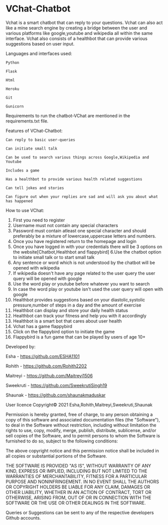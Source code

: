 # VChat-Chatbot

Vchat is a smart chatbot that can reply to your questions. Vchat can also act like a mine search engine by creating a bridge between the user and various platforms like google,youtube and wikipedia all within the same interface. Vchat also consists of a healthbot that can provide various suggestions based on user input.

Languages and interfaces used:

    Python 

    Flask

    Html

    Heroku

    Git

    Gunicorn
  
Requirements to run the chatbot-VChat are mentioned in the requirements.txt file.

Features of VChat-Chatbot:

    Can reply to basic user-queries

    Can initiate small talk

    Can be used to search various things across Google,Wikipedia and Youtube

    Includes a game 

    Has a healthbot to provide various health related suggestions

    Can tell jokes and stories

    Can figure out when your replies are sad and will ask you about what has happened
    
    
How to use VChat:

1. First you need to register
2. Username must not contain any special characters
3. Password must contain atleast one special character and should preferably be a mixture of lowercase,uppercase letters and numbers.
4. Once you have registered return to the homepage and login
5. Once you have logged in with your credentials there will be 3 options on the website[Chatbot,Healthbot and flappybird] 6.Use the chatbot option to initiate small talk or      to start small talk
6. Any sentence or word which is not understood by the chatbot will be opened with wikipedia
7. If wikipedia doesn't have any page related to the user query the user query will be opened with google
8. Use the word play or youtube before whatever you want to search
9. In case the word play or youtube isn't used the user query will open with google
10. Healthbot provides suggestions based on your diastolic,systolic pressure,number of steps in a day and the amount of exercise
11. Healthbot can display and store your daily health status
12. Healthbot can track your fitness and help you with it accordingly
13. Healthbot is a smart bot that cares about user health
14. Vchat has a game flappybird
15. Click on the flappybird option to initiate the game
16. Flappybird is a fun game that can be played by users of age 10+


Developed by:

Esha - https://github.com/ESHA1101

Rohith - https://github.com/Rohith2202

Maitreyi - https://github.com/Maitreyi1506

Sweekruti - https://github.com/SweekrutiSingh19

Shaunak - https://github.com/shaunakmaduskar

User licence Copyright© 2021 Esha,Rohith,Maitreyi,Sweekruti,Shaunak

Permission is hereby granted, free of charge, to any person obtaining a copy of this software and associated documentation files (the "Software"), to deal in the Software without restriction, including without limitation the rights to use, copy, modify, merge, publish, distribute, sublicense, and/or sell copies of the Software, and to permit persons to whom the Software is furnished to do so, subject to the following conditions:

The above copyright notice and this permission notice shall be included in all copies or substantial portions of the Software.

THE SOFTWARE IS PROVIDED "AS IS", WITHOUT WARRANTY OF ANY KIND, EXPRESS OR IMPLIED, INCLUDING BUT NOT LIMITED TO THE WARRANTIES OF MERCHANTABILITY, FITNESS FOR A PARTICULAR PURPOSE AND NONINFRINGEMENT. IN NO EVENT SHALL THE AUTHORS OR COPYRIGHT HOLDERS BE LIABLE FOR ANY CLAIM, DAMAGES OR OTHER LIABILITY, WHETHER IN AN ACTION OF CONTRACT, TORT OR OTHERWISE, ARISING FROM, OUT OF OR IN CONNECTION WITH THE SOFTWARE OR THE USE OR OTHER DEALINGS IN THE SOFTWARE.

Queries or Suggestions can be sent to any of the respective developers Github accounts.
